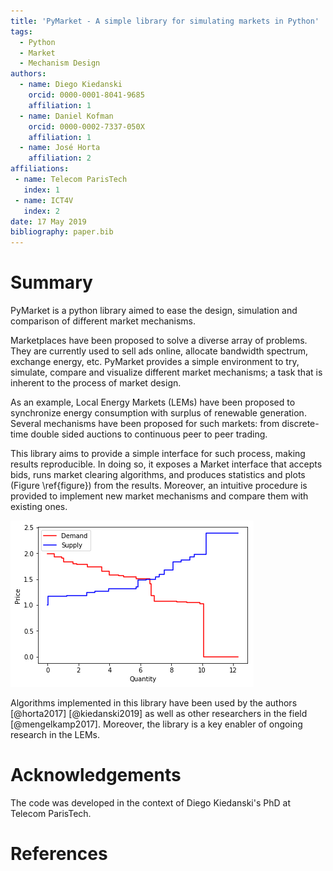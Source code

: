 ```yaml
---
title: 'PyMarket - A simple library for simulating markets in Python'
tags:
  - Python
  - Market
  - Mechanism Design
authors:
  - name: Diego Kiedanski
    orcid: 0000-0001-8041-9685
    affiliation: 1
  - name: Daniel Kofman
    orcid: 0000-0002-7337-050X
    affiliation: 1
  - name: José Horta
    affiliation: 2
affiliations:
 - name: Telecom ParisTech
   index: 1
 - name: ICT4V
   index: 2
date: 17 May 2019
bibliography: paper.bib
---
```


# Summary

PyMarket is a python library aimed to ease the design, simulation and comparison of different market mechanisms.

Marketplaces have been proposed to solve a diverse array of problems. They are currently used to sell ads online, allocate bandwidth spectrum, exchange energy, etc. PyMarket provides a simple environment to try, simulate, compare and visualize different market mechanisms; a task that is inherent to the process of market design.

As an example, Local Energy Markets (LEMs) have been proposed to synchronize energy consumption with surplus of renewable generation. Several mechanisms have been proposed for such markets: from discrete-time double sided auctions to continuous peer to peer trading.

This library aims to provide a simple interface for such process, making results reproducible. In doing so, it exposes a Market interface that accepts bids, runs market clearing algorithms, and produces statistics  and plots (Figure \ref{figure}) from the results. Moreover, an intuitive procedure is provided to implement new market mechanisms and compare them with existing ones.

![png\label{figure}](../README_files/README_4_0.png)

Algorithms implemented in this library have been used by the authors [@horta2017] [@kiedanski2019] as well as other researchers in the field [@mengelkamp2017]. Moreover, the library is a key enabler of ongoing research in the LEMs.



# Acknowledgements

The code was developed in the context of Diego Kiedanski's PhD at Telecom ParisTech.

# References